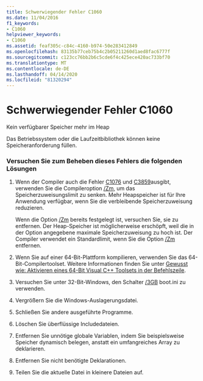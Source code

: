 ```yaml
---
title: Schwerwiegender Fehler C1060
ms.date: 11/04/2016
f1_keywords:
- C1060
helpviewer_keywords:
- C1060
ms.assetid: feaf305c-c84c-4160-b974-50e283412849
ms.openlocfilehash: 83135b77ceb75b4c2b05211260d1aed8fac6777f
ms.sourcegitcommit: c123cc76bb2b6c5cde6f4c425ece420ac733bf70
ms.translationtype: MT
ms.contentlocale: de-DE
ms.lasthandoff: 04/14/2020
ms.locfileid: "81320294"
---
```

# <a name="fatal-error-c1060"></a>Schwerwiegender Fehler C1060

Kein verfügbarer Speicher mehr im Heap

Das Betriebssystem oder die Laufzeitbibliothek können keine Speicheranforderung füllen.

### <a name="to-fix-this-error-try-the-following-possible-solutions"></a>Versuchen Sie zum Beheben dieses Fehlers die folgenden Lösungen 

1. Wenn der Compiler auch die Fehler [C1076](../../error-messages/compiler-errors-1/fatal-error-c1076.md) und [C3859](../../error-messages/compiler-errors-2/compiler-error-c3859.md)ausgibt, verwenden Sie die Compileroption [/Zm,](../../build/reference/zm-specify-precompiled-header-memory-allocation-limit.md) um das Speicherzuweisungslimit zu senken. Mehr Heapspeicher ist für Ihre Anwendung verfügbar, wenn Sie die verbleibende Speicherzuweisung reduzieren.

   Wenn die Option [/Zm](../../build/reference/zm-specify-precompiled-header-memory-allocation-limit.md) bereits festgelegt ist, versuchen Sie, sie zu entfernen. Der Heap-Speicher ist möglicherweise erschöpft, weil die in der Option angegebene maximale Speicherzuweisung zu hoch ist. Der Compiler verwendet ein Standardlimit, wenn Sie die Option [/Zm](../../build/reference/zm-specify-precompiled-header-memory-allocation-limit.md) entfernen.

1. Wenn Sie auf einer 64-Bit-Plattform kompilieren, verwenden Sie das 64-Bit-Compilertoolset. Weitere Informationen finden Sie unter [Gewusst wie: Aktivieren eines 64-Bit Visual C++ Toolsets in der Befehlszeile](../../build/how-to-enable-a-64-bit-visual-cpp-toolset-on-the-command-line.md).

1. Versuchen Sie unter 32-Bit-Windows, den Schalter [/3GB](https://support.microsoft.com/help/833721/available-switch-options-for-the-windows-xp-and-the-windows-server-200) boot.ini zu verwenden.

1. Vergrößern Sie die Windows-Auslagerungsdatei.

1. Schließen Sie andere ausgeführte Programme.

1. Löschen Sie überflüssige Includedateien.

1. Entfernen Sie unnötige globale Variablen, indem Sie beispielsweise Speicher dynamisch belegen, anstatt ein umfangreiches Array zu deklarieren.

1. Entfernen Sie nicht benötigte Deklarationen.

1. Teilen Sie die aktuelle Datei in kleinere Dateien auf.
